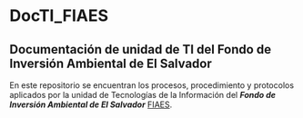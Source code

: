 # DocTI_FIAES
Documentación de unidad de TI del Fondo de Inversión Ambiental de El Salvador
-----------
En este repositorio se encuentran los procesos, procedimiento y protocolos aplicados por la unidad de Tecnologías de la Información del _**Fondo de Inversión Ambiental de El Salvador**_ [FIAES](https://fiaes.org.sv).
